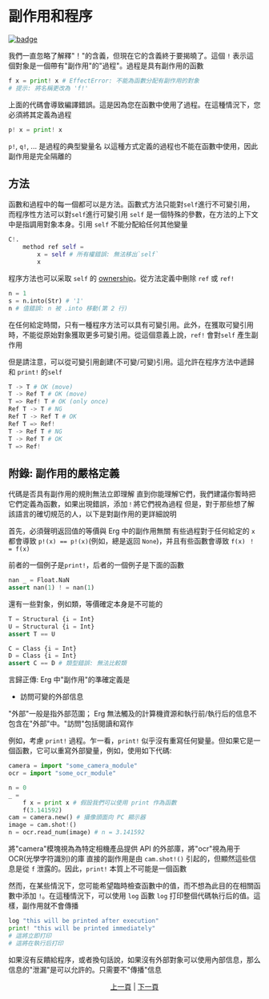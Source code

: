 # 副作用和程序

[![badge](https://img.shields.io/endpoint.svg?url=https%3A%2F%2Fgezf7g7pd5.execute-api.ap-northeast-1.amazonaws.com%2Fdefault%2Fsource_up_to_date%3Fowner%3Derg-lang%26repos%3Derg%26ref%3Dmain%26path%3Ddoc/EN/syntax/07_side_effect.md%26commit_hash%3D51de3c9d5a9074241f55c043b9951b384836b258)](https://gezf7g7pd5.execute-api.ap-northeast-1.amazonaws.com/default/source_up_to_date?owner=erg-lang&repos=erg&ref=main&path=doc/EN/syntax/07_side_effect.md&commit_hash=51de3c9d5a9074241f55c043b9951b384836b258)

我們一直忽略了解釋"！"的含義，但現在它的含義終于要揭曉了。這個 `!` 表示這個對象是一個帶有"副作用"的"過程"。過程是具有副作用的函數

```python
f x = print! x # EffectError: 不能為函數分配有副作用的對象
# 提示: 將名稱更改為 'f!'
```

上面的代碼會導致編譯錯誤。這是因為您在函數中使用了過程。在這種情況下，您必須將其定義為過程

```python
p! x = print! x
```

`p!`, `q!`, ... 是過程的典型變量名
以這種方式定義的過程也不能在函數中使用，因此副作用是完全隔離的

## 方法

函數和過程中的每一個都可以是方法。函數式方法只能對`self`進行不可變引用，而程序性方法可以對`self`進行可變引用
`self` 是一個特殊的參數，在方法的上下文中是指調用對象本身。引用 `self` 不能分配給任何其他變量

```python
C!.
    method ref self =
        x = self # 所有權錯誤: 無法移出`self`
        x
```

程序方法也可以采取 `self` 的 [ownership](./18_ownership.md)。從方法定義中刪除 `ref` 或 `ref!`

```python
n = 1
s = n.into(Str) # '1'
n # 值錯誤: n 被 .into 移動(第 2 行)
```

在任何給定時間，只有一種程序方法可以具有可變引用。此外，在獲取可變引用時，不能從原始對象獲取更多可變引用。從這個意義上說，`ref!` 會對`self` 產生副作用

但是請注意，可以從可變引用創建(不可變/可變)引用。這允許在程序方法中遞歸和 `print!` 的`self`

```python
T -> T # OK (move)
T -> Ref T # OK (move)
T => Ref! T # OK (only once)
Ref T -> T # NG
Ref T -> Ref T # OK
Ref T => Ref!
T -> Ref T # NG
T -> Ref T # OK
T => Ref!
```

## 附錄: 副作用的嚴格定義

代碼是否具有副作用的規則無法立即理解
直到你能理解它們，我們建議你暫時把它們定義為函數，如果出現錯誤，添加`！`將它們視為過程
但是，對于那些想了解該語言的確切規范的人，以下是對副作用的更詳細說明

首先，必須聲明返回值的等價與 Erg 中的副作用無關
有些過程對于任何給定的 `x` 都會導致 `p!(x) == p!(x)`(例如，總是返回 `None`)，并且有些函數會導致 `f(x) ！ = f(x)`

前者的一個例子是`print!`，后者的一個例子是下面的函數

```python
nan _ = Float.NaN
assert nan(1) ! = nan(1)
```

還有一些對象，例如類，等價確定本身是不可能的

```python
T = Structural {i = Int}
U = Structural {i = Int}
assert T == U

C = Class {i = Int}
D = Class {i = Int}
assert C == D # 類型錯誤: 無法比較類
```

言歸正傳: Erg 中"副作用"的準確定義是

* 訪問可變的外部信息

"外部"一般是指外部范圍； Erg 無法觸及的計算機資源和執行前/執行后的信息不包含在"外部"中。"訪問"包括閱讀和寫作

例如，考慮 `print!` 過程。乍一看，`print!` 似乎沒有重寫任何變量。但如果它是一個函數，它可以重寫外部變量，例如，使用如下代碼: 

```python
camera = import "some_camera_module"
ocr = import "some_ocr_module"

n = 0
_ =
    f x = print x # 假設我們可以使用 print 作為函數
    f(3.141592)
cam = camera.new() # 攝像頭面向 PC 顯示器
image = cam.shot!()
n = ocr.read_num(image) # n = 3.141592
```

將"camera"模塊視為為特定相機產品提供 API 的外部庫，將"ocr"視為用于 OCR(光學字符識別)的庫
直接的副作用是由 `cam.shot!()` 引起的，但顯然這些信息是從 `f` 泄露的。因此，`print!` 本質上不可能是一個函數

然而，在某些情況下，您可能希望臨時檢查函數中的值，而不想為此目的在相關函數中添加 `!`。在這種情況下，可以使用 `log` 函數
`log` 打印整個代碼執行后的值。這樣，副作用就不會傳播

```python
log "this will be printed after execution"
print! "this will be printed immediately"
# 這將立即打印
# 這將在執行后打印
```

如果沒有反饋給程序，或者換句話說，如果沒有外部對象可以使用內部信息，那么信息的"泄漏"是可以允許的。只需要不"傳播"信息

<p align='center'>
    <a href='./06_operator.md'>上一頁</a> | <a href='./08_procedure.md'>下一頁</a>
</p>
